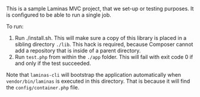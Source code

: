 This is a sample Laminas MVC project, that we set-up or testing purposes. It is configured to be able to run a single
job.

To run:

1. Run ./install.sh. This will make sure a copy of this library is placed in a sibling directory `./lib`. This hack is
   required, because Composer cannot add a repository that is inside of a parent directory.
2. Run `test.php` from within the `./app` folder. This will fail with exit code 0 if and only if the test succeeded.

Note that `laminas-cli` will bootstrap the application automatically when `vendor/bin/laminas` is executed in this
directory. That is because it will find the `config/container.php` file.
